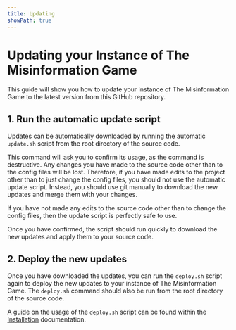 ```yaml
---
title: Updating
showPath: true
---
```


# Updating your Instance of The Misinformation Game

This guide will show you how to update your instance of
The Misinformation Game to the latest version from this
GitHub repository.

## 1. Run the automatic update script
Updates can be automatically downloaded by running
the automatic `update.sh` script from the root
directory of the source code.

This command will ask you to confirm its usage,
as the command is destructive. Any changes you
have made to the source code other than to the
config files will be lost. Therefore, if you
have made edits to the project other than to
just change the config files, you should not
use the automatic update script. Instead, you
should use git manually to download the new
updates and merge them with your changes.

If you have not made any edits to the source
code other than to change the config files,
then the update script is perfectly safe to
use.

Once you have confirmed, the script should run
quickly to download the new updates and apply
them to your source code.

## 2. Deploy the new updates
Once you have downloaded the updates, you can run
the `deploy.sh` script again to deploy the new
updates to your instance of The Misinformation Game.
The `deploy.sh` command should also be run from the
root directory of the source code.

A guide on the usage of the `deploy.sh` script can
be found within the
[Installation](/TechnicalInstallation#24-deploy-your-firebase-project)
documentation.
